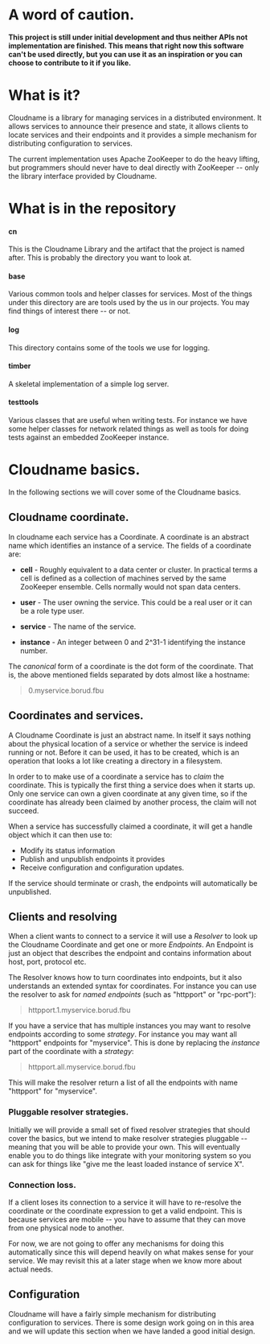 # A word of caution.

**This project is still under initial development and thus neither APIs
not implementation are finished.  This means that right now this
software can't be used directly, but you can use it as an inspiration
or you can choose to contribute to it if you like.**

# What is it?

Cloudname is a library for managing services in a distributed
environment.  It allows services to announce their presence and state,
it allows clients to locate services and their endpoints and it
provides a simple mechanism for distributing configuration to
services.

The current implementation uses Apache ZooKeeper to do the heavy
lifting, but programmers should never have to deal directly with
ZooKeeper -- only the library interface provided by Cloudname.

# What is in the repository

#### cn

This is the Cloudname Library and the artifact that the project is
named after.  This is probably the directory you want to look at.

#### base

Various common tools and helper classes for services.  Most of the
things under this directory are are tools used by the us in our
projects.  You may find things of interest there -- or not.

#### log

This directory contains some of the tools we use for logging.

#### timber

A skeletal implementation of a simple log server.

#### testtools

Various classes that are useful when writing tests.  For instance
we have some helper classes for network related things as well as
tools for doing tests against an embedded ZooKeeper instance.


# Cloudname basics.

In the following sections we will cover some of the Cloudname basics.

## Cloudname coordinate.

In cloudname each service has a Coordinate.  A coordinate is an
abstract name which identifies an instance of a service.  The fields
of a coordinate are:

* **cell** - Roughly equivalent to a data center or cluster.  In practical
  terms a cell is defined as a collection of machines served by
  the same ZooKeeper ensemble.  Cells normally would not span
  data centers.

* **user** - The user owning the service.  This could be a real user or it
  can be a role type user.

* **service** - The name of the service.

* **instance** - An integer between 0 and 2^31-1 identifying the instance
  number.

The *canonical* form of a coordinate is the dot form of the
coordinate.  That is, the above mentioned fields separated by dots
almost like a hostname:

>  0.myservice.borud.fbu

## Coordinates and services.

A Cloudname Coordinate is just an abstract name.  In itself it says
nothing about the physical location of a service or whether the
service is indeed running or not.  Before it can be used, it has to be
created, which is an operation that looks a lot like creating a
directory in a filesystem.

In order to to make use of a coordinate a service has to *claim* the
coordinate.  This is typically the first thing a service does when it
starts up.  Only one service can own a given coordinate at any given
time, so if the coordinate has already been claimed by another
process, the claim will not succeed.

When a service has successfully claimed a coordinate, it will get a
handle object which it can then use to:

* Modify its status information
* Publish and unpublish endpoints it provides
* Receive configuration and configuration updates.

If the service should terminate or crash, the endpoints will
automatically be unpublished.

## Clients and resolving

When a client wants to connect to a service it will use a *Resolver*
to look up the Cloudname Coordinate and get one or more *Endpoints*.
An Endpoint is just an object that describes the endpoint and contains
information about host, port, protocol etc.

The Resolver knows how to turn coordinates into endpoints, but it also
understands an extended syntax for coordinates.  For instance you can
use the resolver to ask for *named endpoints* (such as "httpport" or
"rpc-port"):

> httpport.1.myservice.borud.fbu

If you have a service that has multiple instances you may want to
resolve endpoints according to some *strategy*.  For instance you may
want all "httpport" endpoints for "myservice".  This is done by
replacing the *instance* part of the coordinate with a *strategy*:

> httpport.all.myservice.borud.fbu

This will make the resolver return a list of all the endpoints with
name "httpport" for "myservice".  

### Pluggable resolver strategies.

Initially we will provide a small set of fixed resolver strategies
that should cover the basics, but we intend to make resolver
strategies pluggable -- meaning that you will be able to provide your
own.  This will eventually enable you to do things like integrate with
your monitoring system so you can ask for things like "give me the
least loaded instance of service X".

### Connection loss.

If a client loses its connection to a service it will have to
re-resolve the coordinate or the coordinate expression to get a valid
endpoint.  This is because services are mobile -- you have to assume
that they can move from one physical node to another.  

For now, we are not going to offer any mechanisms for doing this
automatically since this will depend heavily on what makes sense for
your service.  We may revisit this at a later stage when we know more
about actual needs.

## Configuration

Cloudname will have a fairly simple mechanism for distributing
configuration to services.  There is some design work going on in this
area and we will update this section when we have landed a good
initial design.

